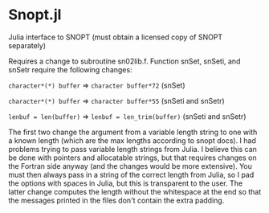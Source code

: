 # Snopt.jl
Julia interface to SNOPT (must obtain a licensed copy of SNOPT separately)

Requires a change to subroutine sn02lib.f. Function snSet, snSeti, and snSetr require the following changes:

`character*(*) buffer` => `character buffer*72`   (snSet)

`character*(*) buffer` => `character buffer*55`  (snSeti and snSetr)

`lenbuf = len(buffer)` => `lenbuf = len_trim(buffer)`  (snSeti and snSetr)

The first two change the argument from a variable length string to one with a known length (which are the max lengths according to snopt docs).  I had problems trying to pass variable length strings from Julia.  I believe this can be done with pointers and allocatable strings, but that requires changes on the Fortran side anyway (and the changes would be more extensive).  You must then always pass in a string of the correct length from Julia, so I pad the options with spaces in Julia, but this is transparent to the user.  The latter change computes the length without the whitespace at the end so that the messages printed in the files don't contain the extra padding.
